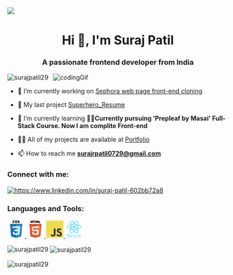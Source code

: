 <img src="https://github.com/SurajPatil29/SurajPatil29/assets/148176329/46d0505c-a63f-4526-9f97-ec838ebe5a9c" style="text-align: center" >
<h1 align="center">Hi 👋, I'm Suraj Patil</h1>
<h3 align="center">A passionate frontend developer from India</h3>
<img align="right" alt="codingGif" width="400px" src="https://github.com/SurajPatil29/SurajPatil29/assets/148176329/0c9ac486-6374-4e6f-90d5-7b9d1e9f8378">

<p align="left"> <img src="https://komarev.com/ghpvc/?username=surajpatil29&label=Profile%20views&color=0e75b6&style=flat" alt="surajpatil29" /> </p>

- 🔭 I’m currently working on [Sephora web page front-end cloning](https://relaxed-kitten-32de55.netlify.app/)

- 🔭 My last project [Superhero_Resume](https://extraordinary-stroopwafel-672004.netlify.app/)

- 🌱 I’m currently learning **👨‍💻Currently pursuing 'Prepleaf by Masai' Full-Stack Course. Now I am complite Front-end**

- 👨‍💻 All of my projects are available at [Portfolio](https://funny-centaur-2823b6.netlify.app/)

- 📫 How to reach me **surajrpatil0729@gmail.com**

<h3 align="left">Connect with me:</h3>
<p align="left">
<a href="https://www.linkedin.com/in/suraj-patil-602bb72a8" target="blank"><img align="center" src="https://raw.githubusercontent.com/rahuldkjain/github-profile-readme-generator/master/src/images/icons/Social/linked-in-alt.svg" alt="https://www.linkedin.com/in/suraj-patil-602bb72a8" height="30" width="40" /></a>
</p>

<h3 align="left">Languages and Tools:</h3>
<p align="left"> <a href="https://www.w3schools.com/css/" target="_blank" rel="noreferrer"> <img src="https://raw.githubusercontent.com/devicons/devicon/master/icons/css3/css3-original-wordmark.svg" alt="css3" width="40" height="40"/> </a> <a href="https://www.w3.org/html/" target="_blank" rel="noreferrer"> <img src="https://raw.githubusercontent.com/devicons/devicon/master/icons/html5/html5-original-wordmark.svg" alt="html5" width="40" height="40"/> </a> <a href="https://developer.mozilla.org/en-US/docs/Web/JavaScript" target="_blank" rel="noreferrer"> <img src="https://raw.githubusercontent.com/devicons/devicon/master/icons/javascript/javascript-original.svg" alt="javascript" width="40" height="40"/> </a> <a href="https://reactjs.org/" target="_blank" rel="noreferrer"> <img src="https://raw.githubusercontent.com/devicons/devicon/master/icons/react/react-original-wordmark.svg" alt="react" width="40" height="40"/> </a> </p>

<p><img align="left" src="https://github-readme-stats.vercel.app/api/top-langs?username=surajpatil29&show_icons=true&locale=en&layout=compact" alt="surajpatil29" /></p>

<p>&nbsp;<img align="center" src="https://github-readme-stats.vercel.app/api?username=surajpatil29&show_icons=true&locale=en" alt="surajpatil29" /></p>

<p><img align="center" src="https://github-readme-streak-stats.herokuapp.com/?user=surajpatil29&" alt="surajpatil29" /></p>
